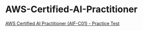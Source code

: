 # AWS-Certified-AI-Practitioner
[AWS Certified AI Practitioner (AIF-C01) - Practice Test](udemy.com/course/aws-certified-ai-practitioner-aif-c01-practice-test/?referralCode=9685099375F9320181FA)
